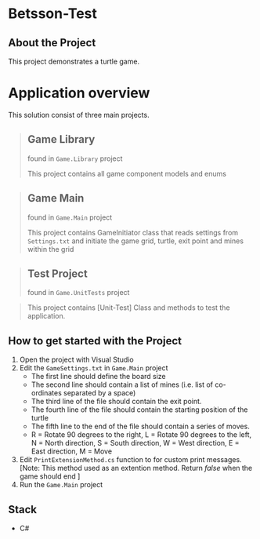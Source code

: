 # Betsson-Test

## About the Project

This project demonstrates a turtle game. 

# Application overview 
 This solution consist of three main projects.  
    
> ## **Game Library**
>
> found in `Game.Library` project  
>   
>  This project contains all game component models and enums

> ## **Game Main**
>
> found in `Game.Main` project
>   
>  This project contains GameInitiator class that reads settings from `Settings.txt` and initiate the game grid, turtle, exit point and mines within the grid

> ## **Test Project**
>
> found in `Game.UnitTests` project  
>   

>  This project contains [Unit-Test] Class and methods to test the application. 



## How to get started with the Project
 
 1. Open the project with Visual Studio
 2. Edit the `GameSettings.txt` in `Game.Main` project 
	* The first line should define the board size
    * The second line should contain a list of mines (i.e. list of co-ordinates separated by a space)
    * The third line of the file should contain the exit point.
	* The fourth line of the file should contain the starting position of the turtle
	* The fifth line to the end of the file should contain a series of moves.
	* R = Rotate 90 degrees to the right, L = Rotate 90 degrees to the left, N = North direction, S = South direction, W = West direction, E = East direction, M = Move
 3. Edit `PrintExtensionMethod.cs` function to for custom print messages. [Note: This method used as an extention method. Return _false_ when the game should end ]
 3. Run the `Game.Main` project 

## Stack
* C#
